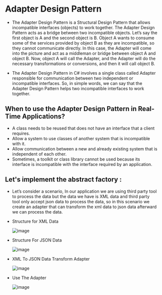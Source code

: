 
# Adapter Design Pattern

- The Adapter Design Pattern is a Structural Design Pattern that allows incompatible interfaces (objects) to work together. The Adapter Design Pattern acts as a bridge between two incompatible objects. Let’s say the first object is A and the second object is B. Object A wants to consume some of the services provided by object B as they are incompatible, so they cannot communicate directly. In this case, the Adapter will come into the picture and act as a middleman or bridge between object A and object B. Now, object A will call the Adapter, and the Adapter will do the necessary transformations or conversions, and then it will call object B.
  
- The Adapter Design Pattern in C# involves a single class called Adapter responsible for communication between two independent or incompatible interfaces. So, in simple words, we can say that the Adapter Design Pattern helps two incompatible interfaces to work together.
  
## When to use the Adapter Design Pattern in Real-Time Applications?

  - A class needs to be reused that does not have an interface that a client requires.
  - Allow a system to use classes of another system that is incompatible with it.
  - Allow communication between a new and already existing system that is independent of each other.
  - Sometimes, a toolkit or class library cannot be used because its interface is incompatible with the interface required by an application.
  
## Let's implement the abstract factory :

   - Let’s consider a scenario, In our application we are using third party tool to process the data but the data we have is XML data and third party tool only accept json data to process the data, so in this scenario we create an adapter that can transform the xml data to json data afterward we can process the data.

  - Structure for XML Data
    
      ![image](https://github.com/jil1710/readmedemo/assets/125335932/d2ee4dfd-8d0c-4ffe-b390-a2654b2fbc16)

  - Structure For JSON Data
    
      ![image](https://github.com/jil1710/readmedemo/assets/125335932/ef3d2477-c71e-4335-8da9-f4de6e1edce4)

  - XML To JSON Data Transform Adapter
    
      ![image](https://github.com/jil1710/readmedemo/assets/125335932/bddeb6ed-daf2-464f-aacc-0f2133bfb246)

  - Use The Adapter 

    ![image](https://github.com/jil1710/readmedemo/assets/125335932/0fe2899e-3366-4fab-b7fc-373e70369ca5)


